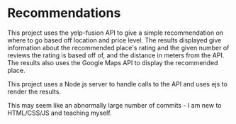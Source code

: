 # Recommendations

This project uses the yelp-fusion API to give a simple recommendation on where to go based off location and price level. The results displayed give information about the recommended place's rating and the given number of reviews the rating is based off of, and the distance in meters from the API. The results also uses the Google Maps API to display the recommended place. 

This project uses a Node.js server to handle calls to the API and uses ejs to render the results. 

This may seem like an abnormally large number of commits - I am new to HTML/CSS/JS and teaching myself.
